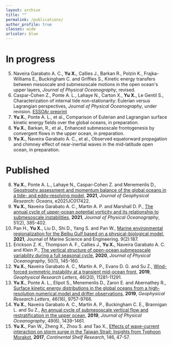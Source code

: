 ```yaml
---
layout: archive
title: ""
permalink: /publications/
author_profile: true
classes: wide
urlcolor: blue
---
```


In progress
======

5. Naveira Garabato A. C., **Yu X.**, Callies J., Barkan R., Polzin K., Frajka-Williams E., Buckingham C. and Griffies S., Kinetic energy transfers between mesoscale and submesoscale motions in the open ocean's upper layers, *Journal of Physical Oceanography*, revised.
4. Caspar-Cohen Z., Ponte A. L., Lahaye N., Carton X., **Yu X.**, Le Gentil S., Characterization of internal tide non-stationarity: Eulerian versus Lagrangian perspectives, *Journal of Physical Oceanography*, under revision. [ESSOAr preprint](https://doi.org/10.1002/essoar.10506946.1)
3. **Yu X.**, Ponte A. L., et al., Comparison of Eulerian and Lagrangian surface kinetic energy fields over the global oceans, in preparation.
2. **Yu X.**, Barkan, R., et al., Enhanced submesoscale frontogenesis by convergent flows in the upper ocean, in preparation.
1. **Yu X.**, Naveira Garabato A. C., et al., Observed equatorward propagation and chimney effect of near-inertial waves in the mid-latitude open ocean, in preparation.



<!--
1. Brasch J. M., Arbic B. K., Elipot S., Menemenlis D., Ponte A. L., Shriver J. F., **Yu X.**, Zaron E. D., Alford, M. H., Buijsman M. C., Abernathey R., Martin P. E., Nelson A. D., Frequency dependence of surface kinetic energy and its vertical structure from global high-resolution models and drifter observations, in preparation for *Journal of Geophysical Research: Oceans*. 

1. **Yu X.**, Naveira Garabato A. C., Clément V., Wang J., Savage A. C., Mackinnon J. A., Waterhouse A. F.
-->



Published
======

8. **Yu X.**, Ponte A. L., Lahaye N., Caspar-Cohen Z. and Menemenlis D., [Geostrophy assessment and momentum balance of the global oceans in a tide- and eddy-resolving model](https://doi.org/10.1029/2021JC017422), **2021**, *Journal of Geophysical Research: Oceans*, e2021JC017422. 
7. **Yu X.**, Naveira Garabato A. C., Martin A. P. and Marshall D. P., [The annual cycle of upper-ocean potential vorticity and its relationship to submesoscale instabilities](https://doi.org/10.1175/JPO-D-20-0099.1), **2021**, *Journal of Physical Oceanography*, 51(2), 385-402. 
6. Pan H., **Yu X.**, Liu D., Shi D., Yang S. and Pan W., [Marine environmental regionalization for the Beibu Gulf based on a physical-biological model](https://doi.org/10.3390/jmse9020187), **2021**, Journal of Marine Science and Engineering. 9(2):187. 
5. Erickson Z. K., Thompson A. F., Callies J., **Yu X.**, Naveira Garabato A. C. and Klein P., [The vertical structure of open-ocean submesoscale variability during a full seasonal cycle](https://doi.org/10.1175/JPO-D-19-0030.1), **2020**, *Journal of Physical Oceanography*, 50(1), 145-160.
4. **Yu X.**, Naveira Garabato A. C., Martin A. P., Evans D. G. and Su Z., [Wind-forced symmetric instability at a transient mid-ocean front](https://doi.org/10.1029/2019GL084309), **2019**, *Geophysical Research Letters*, 46(20), 11281-11291. 
3. **Yu X.**, Ponte A. L., Elipot S., Menemenlis D., Zaron E. and Abernathey R., [Surface kinetic energy distributions in the global oceans from a high-resolution numerical model and drifter observations](https://doi.org/10.1029/2019GL083074), **2019**, *Geophysical Research Letters*, 46(16), 9757-9766.
2. **Yu X.**, Naveira Garabato A. C., Martin A. P., Buckingham C. E., Brannigan L. and Su Z., [An annual cycle of submesoscale vertical flow and restratification in the upper ocean](https://doi.org/10.1175/JPO-D-18-0253.1), **2019**, *Journal of Physical Oceanography*, 49(6), 1439-1461. 
1. **Yu X.**, Pan W., Zheng X., Zhou S. and Tao X., [Effects of wave-current interaction on storm surge in the Taiwan Strait: Insights from Typhoon Morakot](https://doi.org/10.1016/j.csr.2017.08.009), **2017**, *Continental Shelf Research*, 146, 47-57. 



